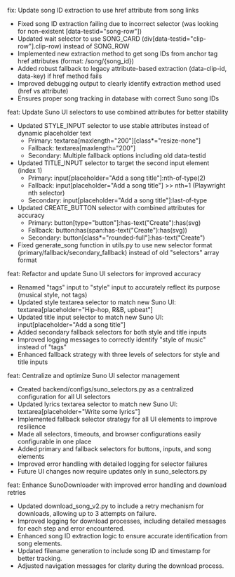 fix: Update song ID extraction to use href attribute from song links

- Fixed song ID extraction failing due to incorrect selector (was looking for non-existent [data-testid="song-row"])
- Updated wait selector to use SONG_CARD (div[data-testid="clip-row"].clip-row) instead of SONG_ROW
- Implemented new extraction method to get song IDs from anchor tag href attributes (format: /song/{song_id})
- Added robust fallback to legacy attribute-based extraction (data-clip-id, data-key) if href method fails
- Improved debugging output to clearly identify extraction method used (href vs attribute)
- Ensures proper song tracking in database with correct Suno song IDs

feat: Update Suno UI selectors to use combined attributes for better stability

- Updated STYLE_INPUT selector to use stable attributes instead of dynamic placeholder text
  - Primary: textarea[maxlength="200"][class*="resize-none"]
  - Fallback: textarea[maxlength="200"]
  - Secondary: Multiple fallback options including old data-testid
- Updated TITLE_INPUT selector to target the second input element (index 1)
  - Primary: input[placeholder="Add a song title"]:nth-of-type(2)
  - Fallback: input[placeholder="Add a song title"] >> nth=1 (Playwright nth selector)
  - Secondary: input[placeholder="Add a song title"]:last-of-type
- Updated CREATE_BUTTON selector with combined attributes for accuracy
  - Primary: button[type="button"]:has-text("Create"):has(svg)
  - Fallback: button:has(span:has-text("Create"):has(svg))
  - Secondary: button[class*="rounded-full"]:has-text("Create")
- Fixed generate_song function in utils.py to use new selector format (primary/fallback/secondary_fallback)
  instead of old "selectors" array format


feat: Refactor and update Suno UI selectors for improved accuracy

- Renamed "tags" input to "style" input to accurately reflect its purpose (musical style, not tags)
- Updated style textarea selector to match new Suno UI: textarea[placeholder="Hip-hop, R&B, upbeat"]
- Updated title input selector to match new Suno UI: input[placeholder="Add a song title"]
- Added secondary fallback selectors for both style and title inputs
- Improved logging messages to correctly identify "style of music" instead of "tags"
- Enhanced fallback strategy with three levels of selectors for style and title inputs

feat: Centralize and optimize Suno UI selector management

- Created backend/configs/suno_selectors.py as a centralized configuration for all UI selectors
- Updated lyrics textarea selector to match new Suno UI: textarea[placeholder="Write some lyrics"]
- Implemented fallback selector strategy for all UI elements to improve resilience
- Made all selectors, timeouts, and browser configurations easily configurable in one place
- Added primary and fallback selectors for buttons, inputs, and song elements
- Improved error handling with detailed logging for selector failures
- Future UI changes now require updates only in suno_selectors.py

feat: Enhance SunoDownloader with improved error handling and download retries

- Updated download_song_v2.py to include a retry mechanism for downloads, allowing up to 3 attempts on failure.
- Improved logging for download processes, including detailed messages for each step and error encountered.
- Enhanced song ID extraction logic to ensure accurate identification from song elements.
- Updated filename generation to include song ID and timestamp for better tracking.
- Adjusted navigation messages for clarity during the download process.